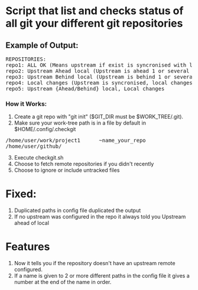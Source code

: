 # Script that list and checks status of all git your different git repositories
## Example of Output:
<pre>
REPOSITORIES:
repo1: ALL OK (Means upstream if exist is syncronised with local and no local changes from last commit)
repo2: Upstream Ahead local (Upstream is ahead 1 or several commits from local, no local changes since last local commit)
repo3: Upstream Behind local (Upstream is behind 1 or several commits from local, no local changes since last local commit)
repo4: Local changes (Upstream is syncronised, local changes from last commit)
repo5: Upstream {Ahead/Behind} local, Local changes
</pre>

### How it Works:

1. Create a git repo with "git init" ($GIT_DIR must be $WORK_TREE/.git).
2. Make sure your work-tree path is in a file by default in $HOME/.config/.checkgit
<pre>
/home/user/work/project1      ~name_your_repo
/home/user/github/
</pre>
3. Execute checkgit.sh
4. Choose to fetch remote repositories if you didn't recently
5. Choose to ignore or include untracked files

# Fixed:
1. Duplicated paths in config file duplicated the output
2. If no upstream was configured in the repo it always told you Upstream ahead of local

# Features
1. Now it tells you if the repository doesn't have an upstream remote configured.
2. If a name is given to 2 or more different paths in the config file it gives a number
at the end of the name in order.
